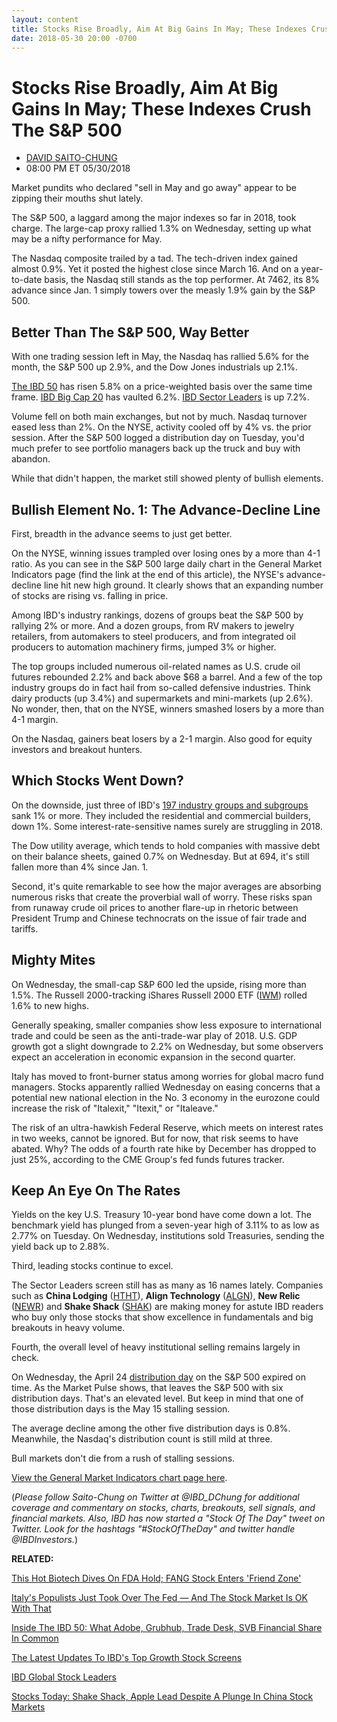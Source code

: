 ```yaml
---
layout: content
title: Stocks Rise Broadly, Aim At Big Gains In May; These Indexes Crush The S&P 500
date: 2018-05-30 20:00 -0700
---
```



Stocks Rise Broadly, Aim At Big Gains In May; These Indexes Crush The S&P 500
==============================================================================




* [DAVID SAITO-CHUNG](https://www.investors.com/author/chungd/ "Posts by DAVID SAITO-CHUNG")
* 08:00 PM ET 05/30/2018




Market pundits who declared "sell in May and go away" appear to be zipping their mouths shut lately.




The S&P 500, a laggard among the major indexes so far in 2018, took charge. The large-cap proxy rallied 1.3% on Wednesday, setting up what may be a nifty performance for May.


The Nasdaq composite trailed by a tad. The tech-driven index gained almost 0.9%. Yet it posted the highest close since March 16. And on a year-to-date basis, the Nasdaq still stands as the top performer. At 7462, its 8% advance since Jan. 1 simply towers over the measly 1.9% gain by the S&P 500.


Better Than The S&P 500, Way Better
-----------------------------------


With one trading session left in May, the Nasdaq has rallied 5.6% for the month, the S&P 500 up 2.9%, and the Dow Jones industrials up 2.1%.


[The IBD 50](https://research.investors.com/stock-lists/ibd-50/) has risen 5.8% on a price-weighted basis over the same time frame. [IBD Big Cap 20](https://research.investors.com/stock-lists/big-cap-20/) has vaulted 6.2%. [IBD Sector Leaders](https://research.investors.com/stock-lists/sector-leaders) is up 7.2%.


Volume fell on both main exchanges, but not by much. Nasdaq turnover eased less than 2%. On the NYSE, activity cooled off by 4% vs. the prior session. After the S&P 500 logged a distribution day on Tuesday, you'd much prefer to see portfolio managers back up the truck and buy with abandon.


While that didn't happen, the market still showed plenty of bullish elements.


Bullish Element No. 1: The Advance-Decline Line
-----------------------------------------------


First, breadth in the advance seems to just get better.


On the NYSE, winning issues trampled over losing ones by a more than 4-1 ratio. As you can see in the S&P 500 large daily chart in the General Market Indicators page (find the link at the end of this article), the NYSE's advance-decline line hit new high ground. It clearly shows that an expanding number of stocks are rising vs. falling in price.


Among IBD's industry rankings, dozens of groups beat the S&P 500 by rallying 2% or more. And a dozen groups, from RV makers to jewelry retailers, from automakers to steel producers, and from integrated oil producers to automation machinery firms, jumped 3% or higher.


The top groups included numerous oil-related names as U.S. crude oil futures rebounded 2.2% and back above $68 a barrel. And a few of the top industry groups do in fact hail from so-called defensive industries. Think dairy products (up 3.4%) and supermarkets and mini-markets (up 2.6%). No wonder, then, that on the NYSE, winners smashed losers by a more than 4-1 margin.


On the Nasdaq, gainers beat losers by a 2-1 margin. Also good for equity investors and breakout hunters.


Which Stocks Went Down?
-----------------------


On the downside, just three of IBD's [197 industry groups and subgroups](https://www.investors.com/ibd-data-tables/) sank 1% or more. They included the residential and commercial builders, down 1%. Some interest-rate-sensitive names surely are struggling in 2018.


The Dow utility average, which tends to hold companies with massive debt on their balance sheets, gained 0.7% on Wednesday. But at 694, it's still fallen more than 4% since Jan. 1.


Second, it's quite remarkable to see how the major averages are absorbing numerous risks that create the proverbial wall of worry. These risks span from runaway crude oil prices to another flare-up in rhetoric between President Trump and Chinese technocrats on the issue of fair trade and tariffs.


Mighty Mites
------------


On Wednesday, the small-cap S&P 600 led the upside, rising more than 1.5%. The Russell 2000-tracking iShares Russell 2000 ETF ([IWM](https://research.investors.com/quote.aspx?symbol=IWM)) rolled 1.6% to new highs.


Generally speaking, smaller companies show less exposure to international trade and could be seen as the anti-trade-war play of 2018. U.S. GDP growth got a slight downgrade to 2.2% on Wednesday, but some observers expect an acceleration in economic expansion in the second quarter.


Italy has moved to front-burner status among worries for global macro fund managers. Stocks apparently rallied Wednesday on easing concerns that a potential new national election in the No. 3 economy in the eurozone could increase the risk of "Italexit," "Itexit," or "Italeave."


The risk of an ultra-hawkish Federal Reserve, which meets on interest rates in two weeks, cannot be ignored. But for now, that risk seems to have abated. Why? The odds of a fourth rate hike by December has dropped to just 25%, according to the CME Group's fed funds futures tracker.


Keep An Eye On The Rates
------------------------


Yields on the key U.S. Treasury 10-year bond have come down a lot. The benchmark yield has plunged from a seven-year high of 3.11% to as low as 2.77% on Tuesday. On Wednesday, institutions sold Treasuries, sending the yield back up to 2.88%.


Third, leading stocks continue to excel.


The Sector Leaders screen still has as many as 16 names lately. Companies such as **China Lodging** ([HTHT](https://research.investors.com/quote.aspx?symbol=HTHT)), **Align Technology** ([ALGN](https://research.investors.com/quote.aspx?symbol=ALGN)), **New Relic** ([NEWR](https://research.investors.com/quote.aspx?symbol=NEWR)) and **Shake Shack** ([SHAK](https://research.investors.com/quote.aspx?symbol=SHAK)) are making money for astute IBD readers who buy only those stocks that show excellence in fundamentals and big breakouts in heavy volume.


Fourth, the overall level of heavy institutional selling remains largely in check.


On Wednesday, the April 24 [distribution day](http://www.investors.com/ibd-university/market-timing/market-tops/) on the S&P 500 expired on time. As the Market Pulse shows, that leaves the S&P 500 with six distribution days. That's an elevated level. But keep in mind that one of those distribution days is the May 15 stalling session.


The average decline among the other five distribution days is 0.8%. Meanwhile, the Nasdaq's distribution count is still mild at three.


Bull markets don't die from a rush of stalling sessions.


[View the General Market Indicators chart page here](https://www.investors.com/wp-content/uploads/2018/05/IBD3005152537GMI.pdf).


(*Please follow Saito-Chung on Twitter at @IBD\_DChung for additional coverage and commentary on stocks, charts, breakouts, sell signals, and financial markets. Also, IBD has now started a "Stock Of The Day" tweet on Twitter. Look for the hashtags "#StockOfTheDay" and twitter handle @IBDInvestors.*)


**RELATED:**


[This Hot Biotech Dives On FDA Hold; FANG Stock Enters 'Friend Zone'](https://www.investors.com/market-trend/stock-market-today/dow-jones-futures-this-hot-biotech-dives-on-fda-hold-fang-stock-enters-friend-zone/)


[Italy's Populists Just Took Over The Fed — And The Stock Market Is OK With That](https://www.investors.com/news/economy/italys-populists-just-seized-control-of-the-fed-but-stock-market-investors-might-be-ok-with-that/)


[Inside The IBD 50: What Adobe, Grubhub, Trade Desk, SVB Financial Share In Common](https://research.investors.com/stock-lists/ibd-50/)


[The Latest Updates To IBD's Top Growth Stock Screens](https://www.investors.com/stock-lists/best-growth-stocks-buy-watch-ibd-stock-lists/)


[IBD Global Stock Leaders](https://research.investors.com/stock-lists/global-leaders/)


[Stocks Today: Shake Shack, Apple Lead Despite A Plunge In China Stock Markets](https://www.investors.com/market-trend/stock-market-today/stocks-rally-apple-shake-shack-china-xi-trade/)




